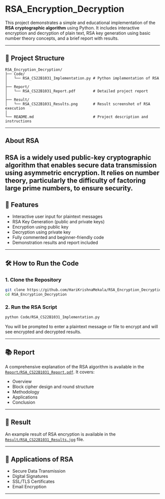 # RSA_Encryption_Decryption

This project demonstrates a simple and educational implementation of the **RSA cryptographic algorithm** using Python. It includes interactive encryption and decryption of plain text, RSA key generation using basic number theory concepts, and a brief report with results.

---

## 📁 Project Structure

```
RSA_Encryption_Decryption/ 
├── Code/ 
│   └── RSA_CS22B1031_Implementation.py # Python implementation of RSA 
│   
├── Report/ 
│   └── RSA_CS22B1031_Report.pdf        # Detailed project report 
│   
├── Result/ 
│   └── RSA_CS22B1031_Results.png       # Result screenshot of RSA execution 
│ 
└── README.md                           # Project description and instructions
```


---

## About RSA
RSA is a widely used public-key cryptographic algorithm that enables secure data transmission using asymmetric encryption.
It relies on number theory, particularly the difficulty of factoring large prime numbers, to ensure security.
---

## 🚀 Features

- Interactive user input for plaintext messages
- RSA Key Generation (public and private keys)
- Encryption using public key
- Decryption using private key
- Fully commented and beginner-friendly code
- Demonstration results and report included

---

## 🛠️ How to Run the Code

### 1. Clone the Repository
```bash
git clone https://github.com/HariKrishnaMekala/RSA_Encryption_Decryption.git
cd RSA_Encryption_Decryption
```

### 2. Run the RSA Script
```bash
python Code/RSA_CS22B1031_Implementation.py
```
You will be prompted to enter a plaintext message or file to encrypt and will see encrypted and decrypted results.

---

## 📚 Report

A comprehensive explanation of the RSA algorithm is available in the [`Report/RSA_CS22B1031_Report.pdf`](Report/RSA_CS22B1031_Report.pdf). It covers:
- Overview
- Block cipher design and round structure
- Methodology
- Applications
- Conclusion

---

## 📸 Result

An example result of RSA encryption is available in the [`Result/RSA_CS22B1031_Results.jpg`](Result/RSA_CS22B1031_Results.jpg) file.

---

## 📌 Applications of RSA

- Secure Data Transmission
- Digital Signatures
- SSL/TLS Certificates
- Email Encryption

---

